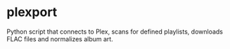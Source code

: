 # plexport
Python script that connects to Plex, scans for defined playlists, downloads FLAC files and normalizes album art.
